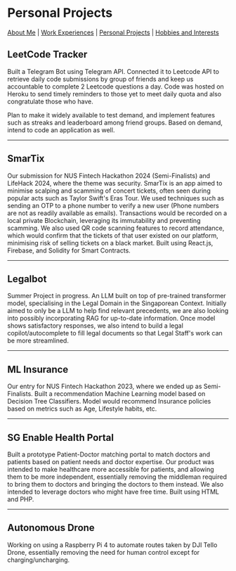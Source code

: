 # Personal Projects

[About Me](index.md) | [Work Experiences](work_experiences.md) | [Personal Projects](personal_projects.md) | [Hobbies and Interests](hobbies_interests.md) 

## LeetCode Tracker

Built a Telegram Bot using Telegram API. Connected it to Leetcode API to retrieve daily code submissions by group of friends and keep us accountable to complete 2 Leetcode questions a day. Code was hosted on Heroku to send timely reminders to those yet to meet daily quota and also congratulate those who have.

Plan to make it widely available to test demand, and implement features such as streaks and leaderboard among friend groups. Based on demand, intend to code an application as well.

---

## SmarTix

Our submission for NUS Fintech Hackathon 2024 (Semi-Finalists) and LifeHack 2024, where the theme was security. SmarTix is an app aimed to minimise scalping and scamming of concert tickets, often seen during popular acts such as Taylor Swift's Eras Tour. We used techniques such as sending an OTP to a phone number to verify a new user (Phone numbers are not as readily available as emails). Transactions would be recorded on a local private Blockchain, leveraging its immutability and preventing scamming. We also used QR code scanning features to record attendance, which would confirm that the tickets of that user existed on our platform, minimising risk of selling tickets on a black market. Built using React.js, Firebase, and Solidity for Smart Contracts.

---

## Legalbot
Summer Project in progress. An LLM built on top of pre-trained transformer model, specialising in the Legal Domain in the Singaporean Context. Initially aimed to only be a LLM to help find relevant precedents, we are also looking into possibly incorporating RAG for up-to-date information. Once model shows satisfactory responses, we also intend to build a legal copilot/autocomplete to fill legal documents so that Legal Staff's work can be more streamlined.

---

## ML Insurance

Our entry for NUS Fintech Hackathon 2023, where we ended up as Semi-Finalists. Built a recommendation Machine Learning model based on Decision Tree Classifiers. Model would recommend Insurance policies based on metrics such as Age, Lifestyle habits, etc.

---

## SG Enable Health Portal
Built a prototype Patient-Doctor matching portal to match doctors and patients based on patient needs and doctor expertise. Our product was intended to make healthcare more accessible for patients, and allowing them to be more independent, essentially removing the middleman required to bring them to doctors and bringing the doctors to them instead. We also intended to leverage doctors who might have free time. Built using HTML and PHP.

---

## Autonomous Drone
Working on using a Raspberry Pi 4 to automate routes taken by DJI Tello Drone, essentially removing the need for human control except for charging/uncharging.
